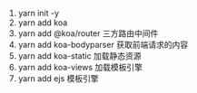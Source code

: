 1. yarn init -y
2. yarn add koa
3. yarn add @koa/router 三方路由中间件
4. yarn add koa-bodyparser 获取前端请求的内容
5. yarn add koa-static 加载静态资源
6. yarn add koa-views 加载模板引擎
7. yarn add ejs 模板引擎